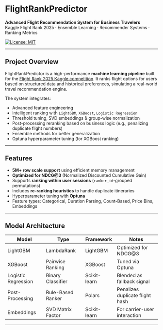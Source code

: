 #  FlightRankPredictor

**Advanced Flight Recommendation System for Business Travelers**  
Kaggle Flight Rank 2025 · Ensemble Learning · Recommender Systems · Ranking Metrics

[![License: MIT](https://img.shields.io/badge/License-MIT-yellow.svg)](LICENSE)

---

##  Project Overview

FlightRankPredictor is a high-performance **machine learning pipeline** built for the [Flight Rank 2025 Kaggle competition](https://www.kaggle.com/competitions/flightrank-2025). It ranks flight options for users based on structured data and historical preferences, simulating a real-world travel recommendation engine.

The system integrates:

-  Advanced feature engineering
-  Intelligent ranking with `LightGBM`, `XGBoost`, `Logistic Regression`
-  Threshold tuning, SVD embeddings & group-wise normalization
-  Post-processing reranking based on business logic (e.g., penalizing duplicate flight numbers)
-  Ensemble methods for better generalization
-  Optuna hyperparameter tuning (for XGBoost ranking)

---

##  Features

-  **5M+ row scale support** using efficient memory management
-  **Optimized for NDCG@3** (Normalized Discounted Cumulative Gain)
-  Supports **ranking within user sessions** (`ranker_id`-grouped permutations)
-  Includes **re-ranking heuristics** to handle duplicate itineraries
-  Hyperparameter tuning with **Optuna**
-  Feature types: Categorical, Duration Parsing, Count-Based, Price Bins, Embeddings

---

##  Model Architecture

| Model                | Type              | Framework    | Notes                           |
|---------------------|-------------------|--------------|---------------------------------|
| LightGBM            | LambdaRank        | LightGBM     | Optimized for NDCG@3            |
| XGBoost             | Pairwise Ranking  | XGBoost      | Tuned via Optuna                |
| Logistic Regression | Binary Classifier | Scikit-learn | Blended as fallback signal      |
| Post-Processing     | Rule-Based Ranker | Polars       | Penalizes duplicate flight hash |
| Embeddings          | SVD Matrix Factor | Scikit-learn | For carrier-user interaction    |

---


